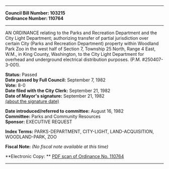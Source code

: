 * * * * *  
  
**Council Bill Number: [](#h0)[](#h2)103215**   
**Ordinance Number: 110764**  
  
* * * * *  
  
AN ORDINANCE relating to the Parks and Recreation Department and the City Light Department; authorizing transfer of partial jurisdiction over certain City (Parks and Recreation Department) property within Woodland Park Zoo in the west half of Section 7, Township 25 North, Range 4 East, W.M., in King County, Washington, to the City Light Department for overhead and underground electrical distribution purposes. (P.M. \#250407-3-001).  
  
**Status:** Passed   
**Date passed by Full Council:** September 7, 1982   
**Vote:** 8-0   
**Date filed with the City Clerk:** September 21, 1982   
**Date of Mayor's signature:** September 21, 1982   
[(about the signature date)](/~public/approvaldate.htm)   
  
  
**Date introduced/referred to committee:** August 16, 1982   
**Committee:** Parks and Community Resources   
**Sponsor:** EXECUTIVE REQUEST   
  
**Index Terms:** PARKS-DEPARTMENT, CITY-LIGHT, LAND-ACQUISITION, WOODLAND-PARK, ZOO  
  
**Fiscal Note:** *(No fiscal note available at this time)*  
  
**Electronic Copy: ** [PDF scan of Ordinance No. 110764](/~archives/Ordinances/Ord_110764.pdf)  
  
* * * * *  
